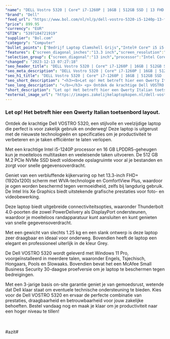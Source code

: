 ```yaml
---
"name": "DELL Vostro 5320 | Core™ i7-1260P | 16GB | 512GB SSD | 13 FHD | Gray | W11 Pro | Qwerty - IT"
"brand": "Dell"
"feed_url": "https://www.bol.com/nl/nl/p/dell-vostro-5320-i5-1240p-13-fhd-grijs-qwerty-it/9300000095302591"
"price": 899.95
"currency": "EUR"
"GTIN": "5397184721919"
"supplier": "Bol.com"
"category": "Computer"
"bullet_points": ["Bedrijf Laptop Clamshell Grijs","Intel® Core™ i5 i5-1240P 3,3 GHz","33,8 cm (13.3\") Full HD+ 1920 x 1200 Pixels WVA LED backlight 16:10","16 GB LPDDR5-SDRAM 4800 MHz","512 GB SSD","Intel Iris Xe Graphics","Wi-Fi 6E (802.11ax) Bluetooth","Lithium-Ion (Li-Ion) 54 Wh 65 W","Windows 11 Pro 64-bit"]
"features": {"screen_diagonal_inches":"13.3 inch","screen_resolution":"1920 x 1200 Pixels","processor_family":"Intel® Core™ i5","memory_size":"16 GB","memory_type":"LPDDR5-SDRAM","total_storage_space":"512 GB","operating_system":"Windows 11 Pro","battery_capacity":"54 Wh","width":"296,7 mm","depth":"213,5 mm","height":"15,7 mm","weight":"1,3 kg","graphics":"WUXGA","graphics_card":"Intel Iris Xe Graphics"}
"selection_group": {"screen_diagonal":"13 inch","processor":"Intel Core i5","changed_price_past_3_days":false,"product_family":"Vostro"}
"changed": "2023-12-13 07:27:18"
"seo_header_title": "DELL Vostro 5320 | Core™ i7-1260P | 16GB | 512GB SSD | 13 FHD | Gray | W11 Pro | Qwerty - IT"
"seo_meta_description": "DELL Vostro 5320 | Core™ i7-1260P | 16GB | 512GB SSD | 13 FHD | Gray | W11 Pro | Qwerty - IT"
"seo_h1_title": "DELL Vostro 5320 | Core™ i7-1260P | 16GB | 512GB SSD | 13 FHD | Gray | W11 Pro | Qwerty - IT"
"seo_short_description": "<h3><b>Let op! Het betreft hier een Qwerty Italian toetsenbord layout."
"seo_long_description": "</b></h3> <p> Ontdek de krachtige Dell VOSTRO 5320, een stijlvolle en veelzijdige laptop die perfect is voor zakelijk gebruik en onderweg! Deze laptop is uitgerust met de nieuwste technologieën en specificaties om je productiviteit te verbeteren en je taken efficiënter te laten verlopen. </p> <p> Met een krachtige Intel i5-1240P processor en 16 GB LPDDR5-geheugen kun je moeiteloos multitasken en veeleisende taken uitvoeren. De 512 GB M. 2 PCIe NVMe SSD biedt voldoende opslagruimte voor al je bestanden en zorgt voor snelle gegevensoverdracht. </p> <p> Geniet van een verbluffende kijkervaring op het 13. 3-inch FHD+ (1920x1200) scherm met WVA-technologie en ComfortView Plus, waardoor je ogen worden beschermd tegen vermoeidheid, zelfs bij langdurig gebruik. De Intel Iris Xe Graphics biedt uitstekende grafische prestaties voor foto- en videobewerking. </p> <p> Deze laptop biedt uitgebreide connectiviteitsopties, waaronder Thunderbolt 4. 0-poorten die zowel PowerDelivery als DisplayPort ondersteunen, waardoor je moeiteloos randapparatuur kunt aansluiten en kunt genieten van snelle gegevensoverdracht. </p> <p> Met een gewicht van slechts 1. 25 kg en een slank ontwerp is deze laptop zeer draagbaar en ideaal voor onderweg. Bovendien heeft de laptop een elegant en professioneel uiterlijk in de kleur Grey. </p> <p> De Dell VOSTRO 5320 wordt geleverd met Windows 11 Pro, voorgeïnstalleerd in meerdere talen, waaronder Engels, Tsjechisch, Hongaars, Pools en Slowaaks. Bovendien bevat het een McAfee Small Business Security 30-daagse proefversie om je laptop te beschermen tegen bedreigingen. </p> <p> Met een 3-jarige basis on-site garantie geniet je van gemoedsrust, wetende dat Dell klaar staat om eventuele technische ondersteuning te bieden. Kies voor de Dell VOSTRO 5320 en ervaar de perfecte combinatie van prestaties, draagbaarheid en betrouwbaarheid voor jouw zakelijke behoeften. Bestel vandaag nog en maak je klaar om je productiviteit naar een hoger niveau te tillen! </p> <p> <br /><br />#azit# </p>"
"short_description": "Let op! Het betreft hier een Qwerty Italian toetsenbord layout. Ontdek de krachtige Dell VOSTRO 5320, een stijlvolle en veelzijdige laptop die perfect is voor zakelijk gebruik en onderweg! Deze laptop is uitgerust met de nieuwste technologieën en specificaties om je productiviteit te verbeteren en je taken efficiënter te laten verlopen. Met een krachtige Intel i5-1240P processor en 16 GB LPDDR5-geheugen kun je moeiteloos multitasken en veeleisende taken uitvoeren. De 512 GB M.2 PCIe NVMe SSD biedt voldoende opslagruimte voor al je bestanden en zorgt voor snelle gegevensoverdracht. Geniet van een verbluffende kijkervaring op het 13.3-inch FHD+ (1920x1200) scherm met WVA-technologie en ComfortView Plus, waardoor je ogen worden beschermd tegen vermoeidheid, zelfs bij langdurig gebruik. De Intel Iris Xe Graphics biedt uitstekende grafische prestaties voor foto- en videobewerking. Deze laptop biedt uitgebreide connectiviteitsopties, waaronder Thunderbolt 4.0-poorten die zowel PowerDelivery als DisplayPort ondersteunen, waardoor je moeiteloos randapparatuur kunt aansluiten en kunt genieten van snelle gegevensoverdracht. Met een gewicht van slechts 1.25 kg en een slank ontwerp is deze laptop zeer draagbaar en ideaal voor onderweg. Bovendien heeft de laptop een elegant en professioneel uiterlijk in de kleur Grey. De Dell VOSTRO 5320 wordt geleverd met Windows 11 Pro, voorgeïnstalleerd in meerdere talen, waaronder Engels, Tsjechisch, Hongaars, Pools en Slowaaks. Bovendien bevat het een McAfee Small Business Security 30-daagse proefversie om je laptop te beschermen tegen bedreigingen. Met een 3-jarige basis on-site garantie geniet je van gemoedsrust, wetende dat Dell klaar staat om eventuele technische ondersteuning te bieden. Kies voor de Dell VOSTRO 5320 en ervaar de perfecte combinatie van prestaties, draagbaarheid en betrouwbaarheid voor jouw zakelijke behoeften. Bestel vandaag nog en maak je klaar om je productiviteit naar een hoger niveau te tillen! #azit#"
"external_image_url": "https://images.zakelijkelaptopkopen.nl/dell-vostro-5320-i5-1240p-13-fhd-grijs-qwerty-it.webp"
---
```


<h3><b>Let op! Het betreft hier een Qwerty Italian toetsenbord layout.</b></h3> <p> Ontdek de krachtige Dell VOSTRO 5320, een stijlvolle en veelzijdige laptop die perfect is voor zakelijk gebruik en onderweg! Deze laptop is uitgerust met de nieuwste technologieën en specificaties om je productiviteit te verbeteren en je taken efficiënter te laten verlopen. </p> <p> Met een krachtige Intel i5-1240P processor en 16 GB LPDDR5-geheugen kun je moeiteloos multitasken en veeleisende taken uitvoeren. De 512 GB M.2 PCIe NVMe SSD biedt voldoende opslagruimte voor al je bestanden en zorgt voor snelle gegevensoverdracht. </p> <p> Geniet van een verbluffende kijkervaring op het 13.3-inch FHD+ (1920x1200) scherm met WVA-technologie en ComfortView Plus, waardoor je ogen worden beschermd tegen vermoeidheid, zelfs bij langdurig gebruik. De Intel Iris Xe Graphics biedt uitstekende grafische prestaties voor foto- en videobewerking. </p> <p> Deze laptop biedt uitgebreide connectiviteitsopties, waaronder Thunderbolt 4.0-poorten die zowel PowerDelivery als DisplayPort ondersteunen, waardoor je moeiteloos randapparatuur kunt aansluiten en kunt genieten van snelle gegevensoverdracht. </p> <p> Met een gewicht van slechts 1.25 kg en een slank ontwerp is deze laptop zeer draagbaar en ideaal voor onderweg. Bovendien heeft de laptop een elegant en professioneel uiterlijk in de kleur Grey. </p> <p> De Dell VOSTRO 5320 wordt geleverd met Windows 11 Pro, voorgeïnstalleerd in meerdere talen, waaronder Engels, Tsjechisch, Hongaars, Pools en Slowaaks. Bovendien bevat het een McAfee Small Business Security 30-daagse proefversie om je laptop te beschermen tegen bedreigingen. </p> <p> Met een 3-jarige basis on-site garantie geniet je van gemoedsrust, wetende dat Dell klaar staat om eventuele technische ondersteuning te bieden. Kies voor de Dell VOSTRO 5320 en ervaar de perfecte combinatie van prestaties, draagbaarheid en betrouwbaarheid voor jouw zakelijke behoeften. Bestel vandaag nog en maak je klaar om je productiviteit naar een hoger niveau te tillen! </p> <p> <br /><br />#azit# </p>